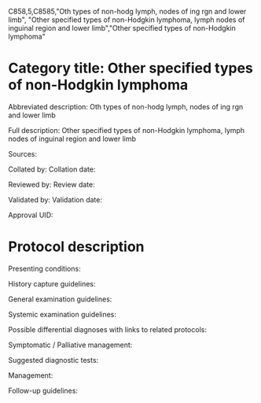 C858,5,C8585,"Oth types of non-hodg lymph, nodes of ing rgn and lower limb", "Other specified types of non-Hodgkin lymphoma, lymph nodes of inguinal region and lower limb","Other specified types of non-Hodgkin lymphoma"
# Category title: Other specified types of non-Hodgkin lymphoma

Abbreviated description: Oth types of non-hodg lymph, nodes of ing rgn and lower limb

Full description: Other specified types of non-Hodgkin lymphoma, lymph nodes of inguinal region and lower limb

Sources:

Collated by:
Collation date:

Reviewed by:
Review date:

Validated by:
Validation date:

Approval UID:

# Protocol description

Presenting conditions:

History capture guidelines:

General examination guidelines:

Systemic examination guidelines:

Possible differential diagnoses with links to related protocols:

Symptomatic / Palliative management:

Suggested diagnostic tests:

Management:

Follow-up guidelines:
